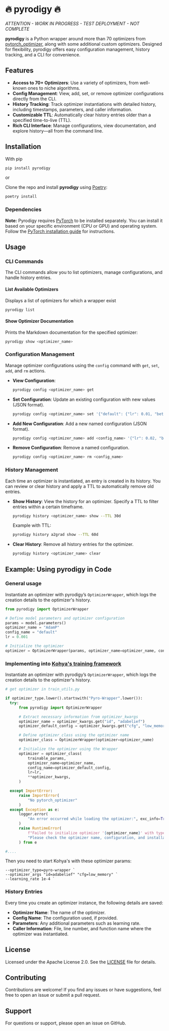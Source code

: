 
# 🔥 pyrodigy 🔥

*ATTENTION - WORK IN PROGRESS - TEST DEPLOYMENT - NOT COMPLETE*

**pyrodigy** is a Python wrapper around more than 70 optimizers from [pytorch_optimizer](https://github.com/kozistr/pytorch_optimizer), along with some additional custom optimizers. Designed for flexibility, pyrodigy offers easy configuration management, history tracking, and a CLI for convenience.

## Features

- **Access to 70+ Optimizers**: Use a variety of optimizers, from well-known ones to niche algorithms.
- **Config Management**: View, add, set, or remove optimizer configurations directly from the CLI.
- **History Tracking**: Track optimizer instantiations with detailed history, including timestamps, parameters, and caller information.
- **Customizable TTL**: Automatically clear history entries older than a specified time-to-live (TTL).
- **Rich CLI Interface**: Manage configurations, view documentation, and explore history—all from the command line.

## Installation

With pip

```bash
pip install pyrodigy
```

or

Clone the repo and install **pyrodigy** using [Poetry](https://python-poetry.org/):

```bash
poetry install
```

### Dependencies

**Note:** Pyrodigy requires [PyTorch](https://pytorch.org/get-started/locally/) to be installed separately. You can install it based on your specific environment (CPU or GPU) and operating system. Follow the [PyTorch installation guide](https://pytorch.org/get-started/locally/) for instructions.

## Usage

### CLI Commands

The CLI commands allow you to list optimizers, manage configurations, and handle history entries.

#### List Available Optimizers

Displays a list of optimizers for which a wrapper exist

```bash
pyrodigy list
```

#### Show Optimizer Documentation

Prints the Markdown documentation for the specified optimizer:

```bash
pyrodigy show <optimizer_name>
```

### Configuration Management

Manage optimizer configurations using the `config` command with `get`, `set`, `add`, and `rm` actions.

- **View Configuration**:

  ```bash
  pyrodigy config <optimizer_name> get
  ```

- **Set Configuration**: Update an existing configuration with new values (JSON format).

  ```bash
  pyrodigy config <optimizer_name> set '{"default": {"lr": 0.01, "beta": 0.9}}'
  ```

- **Add New Configuration**: Add a new named configuration (JSON format).

  ```bash
  pyrodigy config <optimizer_name> add <config_name> '{"lr": 0.02, "beta": 0.95}'
  ```

- **Remove Configuration**: Remove a named configuration.

  ```bash
  pyrodigy config <optimizer_name> rm <config_name>
  ```

### History Management

Each time an optimizer is instantiated, an entry is created in its history. You can review or clear history and apply a TTL to automatically remove old entries.

- **Show History**: View the history for an optimizer. Specify a TTL to filter entries within a certain timeframe.

  ```bash
  pyrodigy history <optimizer_name> show --TTL 30d
  ```

  Example with TTL:

  ```bash
  pyrodigy history a2grad show --TTL 60d
  ```

- **Clear History**: Remove all history entries for the optimizer.

  ```bash
  pyrodigy history <optimizer_name> clear
  ```

## Example: Using pyrodigy in Code

### General usage

Instantiate an optimizer with pyrodigy’s `OptimizerWrapper`, which logs the creation details to the optimizer's history.

```python
from pyrodigy import OptimizerWrapper

# Define model parameters and optimizer configuration
params = model.parameters()
optimizer_name = "AdamP"
config_name = "default"
lr = 0.001

# Initialize the optimizer
optimizer = OptimizerWrapper(params, optimizer_name=optimizer_name, config_name=config_name, lr=lr)
```

### Implementing into [Kohya's training framework]([http://bla](https://github.com/kohya-ss/sd-scripts))

Instantiate an optimizer with pyrodigy’s `OptimizerWrapper`, which logs the creation details to the optimizer's history.

```python
# get optimizer in train_utils.py

if optimizer_type.lower().startswith("Pyro-Wrapper".lower()):
  try:
      from pyrodigy import OptimizerWrapper

      # Extract necessary information from optimizer_kwargs
      optimizer_name = optimizer_kwargs.get("id", "adabelief")
      optimizer_default_config = optimizer_kwargs.get("cfg", "low_memory")

      # Define optimizer_class using the optimizer name
      optimizer_class = OptimizerWrapper(optimizer=optimizer_name)

      # Initialize the optimizer using the Wrapper
      optimizer = optimizer_class(
          trainable_params,
          optimizer_name=optimizer_name,
          config_name=optimizer_default_config,
          lr=lr,
          **optimizer_kwargs,
      )

  except ImportError:
      raise ImportError(
          "No pytorch_optimizer"
      )
  except Exception as e:
      logger.error(
          "An error occurred while loading the optimizer:", exc_info=True
      )
      raise RuntimeError(
          f"Failed to initialize optimizer '{optimizer_name}' with type '{optimizer_type}'. "
          "Please check the optimizer name, configuration, and installation."
      ) from e

#....
```

Then you need to start Kohya's with these optimizer params:

```
--optimizer_type=pyro-wrapper `
--optimizer_args "id=adabelief" "cfg=low_memory" `
--learning_rate 1e-4 `
```

### History Entries

Every time you create an optimizer instance, the following details are saved:

- **Optimizer Name**: The name of the optimizer.
- **Config Name**: The configuration used, if provided.
- **Parameters**: Any additional parameters such as learning rate.
- **Caller Information**: File, line number, and function name where the optimizer was instantiated.

## License

Licensed under the Apache License 2.0. See the [LICENSE](LICENSE) file for details.

## Contributing

Contributions are welcome! If you find any issues or have suggestions, feel free to open an issue or submit a pull request.

## Support

For questions or support, please open an issue on GitHub.
